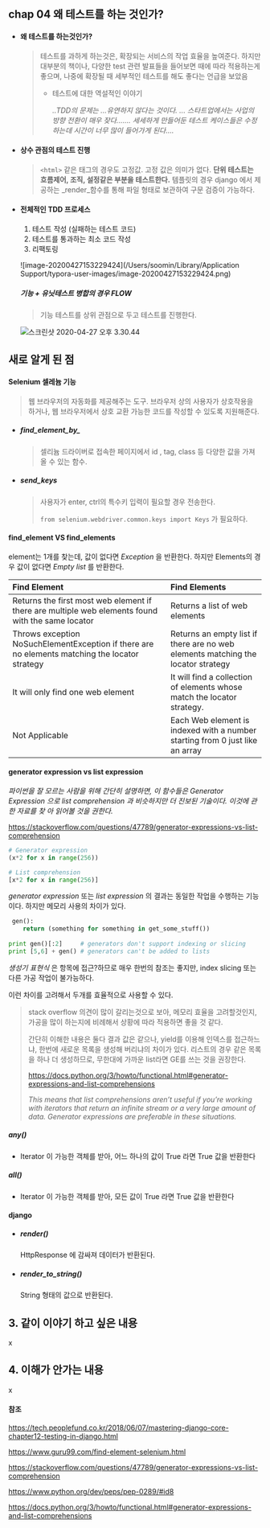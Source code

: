 ## chap 04 왜 테스트를 하는 것인가?

- #### 왜 테스트를 하는것인가? 

  > 테스트를 과하게 하는것은, 확장되는 서비스의 작업 효율을 높여준다. 하지만 대부분의 책이나, 다양한 test 관련 발표들을 들어보면 때에 따라 적용하는게 좋으며, 나중에 확장될 때 세부적인 테스트를 해도 좋다는 언급을 보았음
  >
  > - 테스트에 대한 역설적인 이야기
  >
  >   _..TDD의 문제는 ...유연하지 않다는 것이다. ... 스타트업에서는 사업의 방향 전환이 매우 잦다....... 세세하게 만들어둔 테스트 케이스들은 수정하는데 시간이 너무 많이 들어가게 된다...._

- #### 상수 관점의 테스트 진행

  > `<html>` 같은 태그의 경우도 고정값. 고정 값은 의미가 없다. __단위 테스트는 흐름제어, 조직, 설정같은 부분을 테스트한다.__ 템플릿의 경우 django 에서 제공하는 _render_함수를 통해 파일 형태로 보관하여 구문 검증이 가능하다.

- #### 전체적인 TDD 프로세스

  1. 테스트 작성 (실패하는 테스트 코드)
  2. 테스트를 통과하는 최소 코드 작성
  3. 리팩토링 

  ![image-20200427153229424](/Users/soomin/Library/Application Support/typora-user-images/image-20200427153229424.png)

  ##### 기능 + 유닛테스트 병합의 경우 FLOW

  > 기능 테스트를 상위 관점으로 두고 테스트를 진행한다. 

  ![스크린샷 2020-04-27 오후 3.30.44](/Users/soomin/Desktop/odk/tdd.png)

  

## 새로 알게 된 점

#### Selenium 셀레늄 기능

> 웹 브라우저의 자동화를 제공해주는 도구. 브라우저 상의 사용자가 상호작용을 하거나, 웹 브라우저에서 상호 교환 가능한 코드를 작성할 수 있도록 지원해준다. 

- ##### find_element_by_

  > 셀리늄 드라이버로 접속한 페이지에서 id , tag, class 등 다양한 값을 가져올 수 있는 함수.

- ##### send_keys

  > 사용자가 enter, ctrl의 특수키 입력이 필요할 경우 전송한다. 
  >
  > `from selenium.webdriver.common.keys import Keys` 가 필요하다.

#### find_element VS find_elements

element는 1개를 찾는데, 값이 없다면 _Exception_ 을 반환한다. 하지만 Elements의 경우 값이 없다면 _Empty list_ 를 반환한다. 

| Find Element                                                 | Find Elements                                                |
| :----------------------------------------------------------- | :----------------------------------------------------------- |
| Returns the first most web element if there are multiple web elements found with the same locator | Returns a list of web elements                               |
| Throws exception NoSuchElementException if there are no elements matching the locator strategy | Returns an empty list if there are no web elements matching the locator strategy |
| It will only find one web element                            | It will find a collection of elements whose match the locator strategy. |
| Not Applicable                                               | Each Web element is indexed with a number starting from 0 just like an array |

#### generator expression vs list expression

_파이썬을 잘 모르는 사람을 위해 간단히 설명하면, 이 함수들은 Generator Expression 으로 list comprehension 과 비슷하지만 더 진보된 기술이다. 이것에 관한 자료를 찾 아 읽어볼 것을 권한다._

https://stackoverflow.com/questions/47789/generator-expressions-vs-list-comprehension

```python
# Generator expression
(x*2 for x in range(256))

# List comprehension
[x*2 for x in range(256)]
```

*generator expression* 또는 *list expression* 의 결과는 동일한 작업을 수행하는 기능이다. 하지만 메모리 사용의 차이가 있다.

```python
 gen():
    return (something for something in get_some_stuff())
  
print gen()[:2]     # generators don't support indexing or slicing
print [5,6] + gen() # generators can't be added to lists
```

*생성기 표현식* 은 항목에 접근?하므로 매우 한번의 참조는 좋지만, index slicing 또는 다른 가공 작업이 불가능하다. 

이런 차이를 고려해서 두개를 효율적으로 사용할 수 있다.

> stack overflow 의견이 많이 갈리는것으로 보아, 메모리 효율을 고려할것인지, 가공을 많이 하는지에 비례해서 상황에 따라 적용하면 좋을 것 같다. 
>
> 간단히 이해한 내용은 둘다 결과 값은 같으나, yield를 이용해 인덱스를 접근하느냐, 한번에 새로운 목록을 생성해 버리냐의 차이가 있다. 리스트의 경우 같은 목록을 하나 더 생성하므로, 무한대에 가까운 list라면 GE를 쓰는 것을 권장한다.
>
> https://docs.python.org/3/howto/functional.html#generator-expressions-and-list-comprehensions
>
> _This means that list comprehensions aren’t useful if you’re working with iterators that return an infinite stream or a very large amount of data. Generator expressions are preferable in these situations._

##### any()

- Iterator 이 가능한 객체를 받아, 어느 하나의 값이 True 라면 True 값을 반환한다

##### all()

- Iterator 이 가능한 객체를 받아, 모든 값이 True 라면 True 값을 반환한다

#### django

- ##### render()

  HttpResponse 에 감싸져 데이터가 반환된다.

- ##### render_to_string()

  String 형태의 값으로 반환된다.

## 3. 같이 이야기 하고 싶은 내용

x

## 4. 이해가 안가는 내용

x



#### 참조

https://tech.peoplefund.co.kr/2018/06/07/mastering-django-core-chapter12-testing-in-django.html

https://www.guru99.com/find-element-selenium.html

https://stackoverflow.com/questions/47789/generator-expressions-vs-list-comprehension

https://www.python.org/dev/peps/pep-0289/#id8

https://docs.python.org/3/howto/functional.html#generator-expressions-and-list-comprehensions